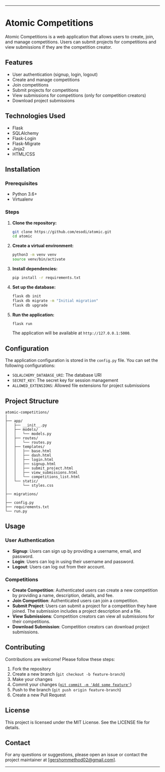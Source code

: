 
---

# Atomic Competitions

Atomic Competitions is a web application that allows users to create, join, and manage competitions. Users can submit projects for competitions and view submissions if they are the competition creator.

## Features

- User authentication (signup, login, logout)
- Create and manage competitions
- Join competitions
- Submit projects for competitions
- View submissions for competitions (only for competition creators)
- Download project submissions

## Technologies Used

- Flask
- SQLAlchemy
- Flask-Login
- Flask-Migrate
- Jinja2
- HTML/CSS

## Installation

### Prerequisites

- Python 3.6+
- Virtualenv

### Steps

1. **Clone the repository:**

    ```bash
    git clone https://github.com/esodi/atomic.git
    cd atomic
    ```

2. **Create a virtual environment:**

    ```bash
    python3 -m venv venv
    source venv/bin/activate
    ```

3. **Install dependencies:**

    ```bash
    pip install -r requirements.txt
    ```

4. **Set up the database:**

    ```bash
    flask db init
    flask db migrate -m "Initial migration"
    flask db upgrade
    ```

5. **Run the application:**

    ```bash
    flask run
    ```

    The application will be available at `http://127.0.0.1:5000`.

## Configuration

The application configuration is stored in the `config.py` file. You can set the following configurations:

- `SQLALCHEMY_DATABASE_URI`: The database URI
- `SECRET_KEY`: The secret key for session management
- `ALLOWED_EXTENSIONS`: Allowed file extensions for project submissions

## Project Structure

```
atomic-competitions/
│
├── app/
│   ├── __init__.py
│   ├── models/
│   │   └── models.py
│   ├── routes/
│   │   └── routes.py
│   ├── templates/
│   │   ├── base.html
│   │   ├── dash.html
│   │   ├── login.html
│   │   ├── signup.html
│   │   ├── submit_project.html
│   │   ├── view_submissions.html
│   │   └── competitions_list.html
│   └── static/
│       └── styles.css
│
├── migrations/
│
├── config.py
├── requirements.txt
└── run.py
```

## Usage

### User Authentication

- **Signup**: Users can sign up by providing a username, email, and password.
- **Login**: Users can log in using their username and password.
- **Logout**: Users can log out from their account.

### Competitions

- **Create Competition**: Authenticated users can create a new competition by providing a name, description, details, and fee.
- **Join Competition**: Authenticated users can join a competition.
- **Submit Project**: Users can submit a project for a competition they have joined. The submission includes a project description and a file.
- **View Submissions**: Competition creators can view all submissions for their competitions.
- **Download Submission**: Competition creators can download project submissions.

## Contributing

Contributions are welcome! Please follow these steps:

1. Fork the repository
2. Create a new branch (`git checkout -b feature-branch`)
3. Make your changes
4. Commit your changes ([`git commit -m 'Add some feature'`](command:_github.copilot.openSymbolFromReferences?%5B%22%22%2C%5B%7B%22uri%22%3A%7B%22scheme%22%3A%22file%22%2C%22authority%22%3A%22%22%2C%22path%22%3A%22%2Fhome%2Fegao%2FDesktop%2Fatomic%2Fapp%2Froutes%2Froutes.py%22%2C%22query%22%3A%22%22%2C%22fragment%22%3A%22%22%7D%2C%22pos%22%3A%7B%22line%22%3A228%2C%22character%22%3A27%7D%7D%5D%2C%225a981019-9583-4bb6-8406-703d3f09fabc%22%5D "Go to definition"))
5. Push to the branch (`git push origin feature-branch`)
6. Create a new Pull Request

## License

This project is licensed under the MIT License. See the LICENSE file for details.

## Contact

For any questions or suggestions, please open an issue or contact the project maintainer at [gershommethod02@gmail.com].

---
